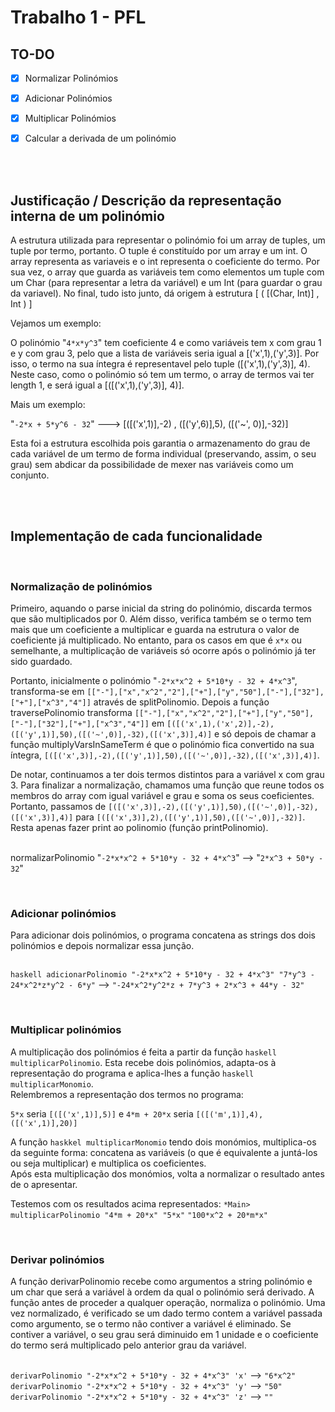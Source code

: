 # Trabalho 1 - PFL



## TO-DO
- [x] Normalizar Polinómios
- [x] Adicionar Polinómios
- [x] Multiplicar Polinómios
- [x] Calcular a derivada de um polinómio


<br>
<br>

## Justificação / Descrição da representação interna de um polinómio

A estrutura utilizada para representar o polinómio foi um array de tuples, um tuple por termo, portanto. O tuple é constituído por um array e um int.
O array representa as variaveis e o int representa o coeficiente do termo. 
Por sua vez, o array que guarda as variáveis tem como elementos um tuple com um Char (para representar a letra da variável) e um Int (para guardar o grau da variavel). 
No final, tudo isto junto, dá origem à estrutura [ ( [(Char, Int)] , Int ) ] 

Vejamos um exemplo:

O polinómio "```4*x*y^3```" tem coeficiente 4 e como variáveis tem x com grau 1 e y com grau 3, pelo que a lista de variáveis seria igual a [('x',1),('y',3)]. Por isso, o termo na sua íntegra é representavel pelo tuple ([('x',1),('y',3)], 4). Neste caso, como o polinómio só tem um termo, o array de termos vai ter length 1, e será igual a [([('x',1),('y',3)], 4)].

Mais um exemplo:

"```-2*x + 5*y^6 - 32```"  ---> [([('x',1)],-2) , ([('y',6)],5), ([('~', 0)],-32)]


Esta foi a estrutura escolhida pois garantia o armazenamento do grau de cada variável de um termo de forma individual (preservando, assim, o seu grau) sem abdicar da possibilidade de mexer nas variáveis como um conjunto.

<br>
<br>

## Implementação de cada funcionalidade

<br>

### Normalização de polinómios

Primeiro, aquando o parse inicial da string do polinómio, discarda termos que são multiplicados por 0. Além disso, verifica também se o termo tem mais que um coeficiente a multiplicar e guarda na estrutura o valor de coeficiente já multiplicado. No entanto, para os casos em que é ```x*x``` ou semelhante, a multiplicação de variáveis só ocorre após o polinómio já ter sido guardado. 

Portanto, inicialmente o polinómio "```-2*x*x^2 + 5*10*y - 32 + 4*x^3```", transforma-se em ```[["-"],["x","x^2","2"],["+"],["y","50"],["-"],["32"],["+"],["x^3","4"]]``` através de splitPolinomio. Depois a função traversePolinomio transforma ```[["-"],["x","x^2","2"],["+"],["y","50"],["-"],["32"],["+"],["x^3","4"]]``` em ```[([('x',1),('x',2)],-2),([('y',1)],50),([('~',0)],-32),([('x',3)],4)]``` e só depois de chamar a função multiplyVarsInSameTerm é que o polinómio fica convertido na sua íntegra, ```[([('x',3)],-2),([('y',1)],50),([('~',0)],-32),([('x',3)],4)]```.

De notar, continuamos a ter dois termos distintos para a variável x com grau 3. Para finalizar a normalização, chamamos uma função que reune todos os membros do array com igual variável e grau e soma os seus coeficientes. Portanto, passamos de ```[([('x',3)],-2),([('y',1)],50),([('~',0)],-32),([('x',3)],4)]``` para ```[([('x',3)],2),([('y',1)],50),([('~',0)],-32)]```. Resta apenas fazer print ao polinomio (função printPolinomio).

<br>normalizarPolinomio "```-2*x*x^2 + 5*10*y - 32 + 4*x^3```" --> "```2*x^3 + 50*y - 32```"

<br>

### Adicionar polinómios

Para adicionar dois polinómios, o programa concatena as strings dos dois polinómios e depois normalizar essa junção. 

<br>```haskell
adicionarPolinomio "-2*x*x^2 + 5*10*y - 32 + 4*x^3" "7*y^3 - 24*x^2*z*y^2 - 6*y"``` --> ```"-24*x^2*y^2*z + 7*y^3 + 2*x^3 + 44*y - 32"```


<br>

### Multiplicar polinómios

A multiplicação dos polinómios é feita a partir da função ```haskell multiplicarPolinomio```.  Esta recebe dois polinómios, adapta-os à representação do programa e aplica-lhes a função ```haskell multiplicarMonomio```.
<br>
Relembremos a representação dos termos no programa:

``5*x`` seria ``[([('x',1)],5)]`` e ``4*m + 20*x`` seria ``[([('m',1)],4),([('x',1)],20)]``

A função ```haskkel multiplicarMonomio``` tendo dois monómios, multiplica-os da seguinte forma: concatena as variáveis (o que é equivalente a juntá-los ou seja multiplicar) e multiplica os coeficientes. 
<br>
Após esta multiplicação dos monómios, volta a normalizar o resultado antes de o apresentar.

Testemos com os resultados acima representados:
``*Main> multiplicarPolinomio "4*m + 20*x" "5*x"``
``"100*x^2 + 20*m*x"``


<br>

### Derivar polinómios

A função derivarPolinomio recebe como argumentos a string polinómio e um char que será a variável à ordem da qual o polinómio será derivado. A função antes de proceder a qualquer operação, normaliza o polinómio. Uma vez normalizado, é verificado se um dado termo contem a variável passada como argumento, se o termo não contiver a variável é eliminado. Se contiver a variável, o seu grau será diminuido em 1 unidade e o coeficiente do termo será multiplicado pelo anterior grau da variável. 

<br>```derivarPolinomio "-2*x*x^2 + 5*10*y - 32 + 4*x^3" 'x'``` --> ```"6*x^2"```
<br>```derivarPolinomio "-2*x*x^2 + 5*10*y - 32 + 4*x^3" 'y'``` --> ```"50"```
<br>```derivarPolinomio "-2*x*x^2 + 5*10*y - 32 + 4*x^3" 'z'``` --> ```""```



